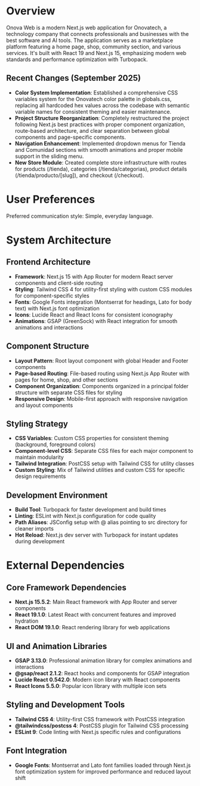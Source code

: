 # Overview

Onova Web is a modern Next.js web application for Onovatech, a technology company that connects professionals and businesses with the best software and AI tools. The application serves as a marketplace platform featuring a home page, shop, community section, and various services. It's built with React 19 and Next.js 15, emphasizing modern web standards and performance optimization with Turbopack.

## Recent Changes (September 2025)
- **Color System Implementation**: Established a comprehensive CSS variables system for the Onovatech color palette in globals.css, replacing all hardcoded hex values across the codebase with semantic variable names for consistent theming and easier maintenance.
- **Project Structure Reorganization**: Completely restructured the project following Next.js best practices with proper component organization, route-based architecture, and clear separation between global components and page-specific components.
- **Navigation Enhancement**: Implemented dropdown menus for Tienda and Comunidad sections with smooth animations and proper mobile support in the sliding menu.
- **New Store Module**: Created complete store infrastructure with routes for products (/tienda), categories (/tienda/categorias), product details (/tienda/producto/[slug]), and checkout (/checkout).

# User Preferences

Preferred communication style: Simple, everyday language.

# System Architecture

## Frontend Architecture
- **Framework**: Next.js 15 with App Router for modern React server components and client-side routing
- **Styling**: Tailwind CSS 4 for utility-first styling with custom CSS modules for component-specific styles
- **Fonts**: Google Fonts integration (Montserrat for headings, Lato for body text) with Next.js font optimization
- **Icons**: Lucide React and React Icons for consistent iconography
- **Animations**: GSAP (GreenSock) with React integration for smooth animations and interactions

## Component Structure
- **Layout Pattern**: Root layout component with global Header and Footer components
- **Page-based Routing**: File-based routing using Next.js App Router with pages for home, shop, and other sections
- **Component Organization**: Components organized in a principal folder structure with separate CSS files for styling
- **Responsive Design**: Mobile-first approach with responsive navigation and layout components

## Styling Strategy
- **CSS Variables**: Custom CSS properties for consistent theming (background, foreground colors)
- **Component-level CSS**: Separate CSS files for each major component to maintain modularity
- **Tailwind Integration**: PostCSS setup with Tailwind CSS for utility classes
- **Custom Styling**: Mix of Tailwind utilities and custom CSS for specific design requirements

## Development Environment
- **Build Tool**: Turbopack for faster development and build times
- **Linting**: ESLint with Next.js configuration for code quality
- **Path Aliases**: JSConfig setup with @ alias pointing to src directory for cleaner imports
- **Hot Reload**: Next.js dev server with Turbopack for instant updates during development

# External Dependencies

## Core Framework Dependencies
- **Next.js 15.5.2**: Main React framework with App Router and server components
- **React 19.1.0**: Latest React with concurrent features and improved hydration
- **React DOM 19.1.0**: React rendering library for web applications

## UI and Animation Libraries
- **GSAP 3.13.0**: Professional animation library for complex animations and interactions
- **@gsap/react 2.1.2**: React hooks and components for GSAP integration
- **Lucide React 0.542.0**: Modern icon library with React components
- **React Icons 5.5.0**: Popular icon library with multiple icon sets

## Styling and Development Tools
- **Tailwind CSS 4**: Utility-first CSS framework with PostCSS integration
- **@tailwindcss/postcss 4**: PostCSS plugin for Tailwind CSS processing
- **ESLint 9**: Code linting with Next.js specific rules and configurations

## Font Integration
- **Google Fonts**: Montserrat and Lato font families loaded through Next.js font optimization system for improved performance and reduced layout shift